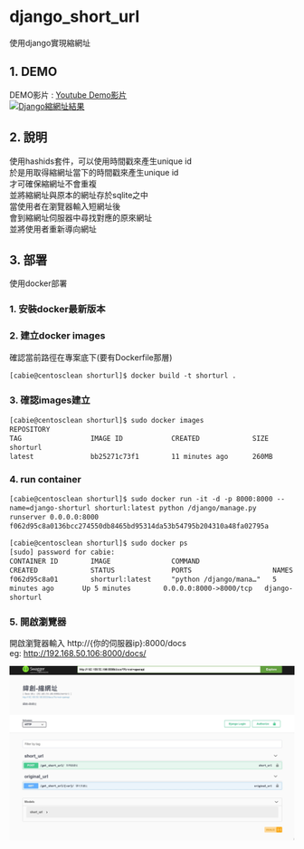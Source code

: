 # django_short_url
使用django實現縮網址



## 1. DEMO


DEMO影片 : [Youtube Demo影片](https://youtu.be/mi2NSUXzIlM)<br>
[![Django縮網址結果](https://1.bp.blogspot.com/-MjN2vAzBPb4/XsGD-CHepHI/AAAAAAAAHjA/HEx3eXjazcwbKXd138mYJa9gyUl4uTIbgCK4BGAsYHg/url_shortner.png)](https://youtu.be/mi2NSUXzIlM "Django縮網址結果")




## 2. 說明

使用hashids套件，可以使用時間戳來產生unique id<br>
於是用取得縮網址當下的時間戳來產生unique id<br>
才可確保縮網址不會重複<br>
並將縮網址與原本的網址存於sqlite之中<br>
當使用者在瀏覽器輸入短網址後<br>
會到縮網址伺服器中尋找對應的原來網址<br>
並將使用者重新導向網址<br>



## 3. 部署

使用docker部署

### 1. 安裝docker最新版本

### 2. 建立docker images

確認當前路徑在專案底下(要有Dockerfile那層)

```
[cabie@centosclean shorturl]$ docker build -t shorturl .
```

### 3. 確認images建立

```
[cabie@centosclean shorturl]$ sudo docker images
REPOSITORY                                                          TAG                 IMAGE ID            CREATED             SIZE
shorturl                                                            latest              bb25271c73f1        11 minutes ago      260MB
```


### 4. run container

```
[cabie@centosclean shorturl]$ sudo docker run -it -d -p 8000:8000 --name=django-shorturl shorturl:latest python /django/manage.py runserver 0.0.0.0:8000
f062d95c8a0136bcc274550db8465bd95314da53b54795b204310a48fa02795a
```

```
[cabie@centosclean shorturl]$ sudo docker ps
[sudo] password for cabie: 
CONTAINER ID        IMAGE               COMMAND                  CREATED             STATUS              PORTS                    NAMES
f062d95c8a01        shorturl:latest     "python /django/mana…"   5 minutes ago       Up 5 minutes        0.0.0.0:8000->8000/tcp   django-shorturl
```


### 5. 開啟瀏覽器

開啟瀏覽器輸入 http://{你的伺服器ip}:8000/docs<br>
eg: http://192.168.50.106:8000/docs/<br>




![](./img.jpg)

















